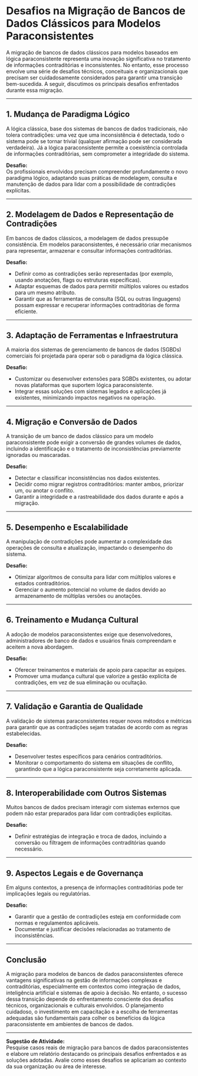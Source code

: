 # Desafios na Migração de Bancos de Dados Clássicos para Modelos Paraconsistentes

A migração de bancos de dados clássicos para modelos baseados em lógica paraconsistente representa uma inovação significativa no tratamento de informações contraditórias e inconsistentes. No entanto, esse processo envolve uma série de desafios técnicos, conceituais e organizacionais que precisam ser cuidadosamente considerados para garantir uma transição bem-sucedida. A seguir, discutimos os principais desafios enfrentados durante essa migração.

---

## 1. **Mudança de Paradigma Lógico**

A lógica clássica, base dos sistemas de bancos de dados tradicionais, não tolera contradições: uma vez que uma inconsistência é detectada, todo o sistema pode se tornar trivial (qualquer afirmação pode ser considerada verdadeira). Já a lógica paraconsistente permite a coexistência controlada de informações contraditórias, sem comprometer a integridade do sistema.

**Desafio:**  
Os profissionais envolvidos precisam compreender profundamente o novo paradigma lógico, adaptando suas práticas de modelagem, consulta e manutenção de dados para lidar com a possibilidade de contradições explícitas.

---

## 2. **Modelagem de Dados e Representação de Contradições**

Em bancos de dados clássicos, a modelagem de dados pressupõe consistência. Em modelos paraconsistentes, é necessário criar mecanismos para representar, armazenar e consultar informações contraditórias.

**Desafio:**  
- Definir como as contradições serão representadas (por exemplo, usando anotações, flags ou estruturas específicas).
- Adaptar esquemas de dados para permitir múltiplos valores ou estados para um mesmo atributo.
- Garantir que as ferramentas de consulta (SQL ou outras linguagens) possam expressar e recuperar informações contraditórias de forma eficiente.

---

## 3. **Adaptação de Ferramentas e Infraestrutura**

A maioria dos sistemas de gerenciamento de bancos de dados (SGBDs) comerciais foi projetada para operar sob o paradigma da lógica clássica.

**Desafio:**  
- Customizar ou desenvolver extensões para SGBDs existentes, ou adotar novas plataformas que suportem lógica paraconsistente.
- Integrar essas soluções com sistemas legados e aplicações já existentes, minimizando impactos negativos na operação.

---

## 4. **Migração e Conversão de Dados**

A transição de um banco de dados clássico para um modelo paraconsistente pode exigir a conversão de grandes volumes de dados, incluindo a identificação e o tratamento de inconsistências previamente ignoradas ou mascaradas.

**Desafio:**  
- Detectar e classificar inconsistências nos dados existentes.
- Decidir como migrar registros contraditórios: manter ambos, priorizar um, ou anotar o conflito.
- Garantir a integridade e a rastreabilidade dos dados durante e após a migração.

---

## 5. **Desempenho e Escalabilidade**

A manipulação de contradições pode aumentar a complexidade das operações de consulta e atualização, impactando o desempenho do sistema.

**Desafio:**  
- Otimizar algoritmos de consulta para lidar com múltiplos valores e estados contraditórios.
- Gerenciar o aumento potencial no volume de dados devido ao armazenamento de múltiplas versões ou anotações.

---

## 6. **Treinamento e Mudança Cultural**

A adoção de modelos paraconsistentes exige que desenvolvedores, administradores de banco de dados e usuários finais compreendam e aceitem a nova abordagem.

**Desafio:**  
- Oferecer treinamentos e materiais de apoio para capacitar as equipes.
- Promover uma mudança cultural que valorize a gestão explícita de contradições, em vez de sua eliminação ou ocultação.

---

## 7. **Validação e Garantia de Qualidade**

A validação de sistemas paraconsistentes requer novos métodos e métricas para garantir que as contradições sejam tratadas de acordo com as regras estabelecidas.

**Desafio:**  
- Desenvolver testes específicos para cenários contraditórios.
- Monitorar o comportamento do sistema em situações de conflito, garantindo que a lógica paraconsistente seja corretamente aplicada.

---

## 8. **Interoperabilidade com Outros Sistemas**

Muitos bancos de dados precisam interagir com sistemas externos que podem não estar preparados para lidar com contradições explícitas.

**Desafio:**  
- Definir estratégias de integração e troca de dados, incluindo a conversão ou filtragem de informações contraditórias quando necessário.

---

## 9. **Aspectos Legais e de Governança**

Em alguns contextos, a presença de informações contraditórias pode ter implicações legais ou regulatórias.

**Desafio:**  
- Garantir que a gestão de contradições esteja em conformidade com normas e regulamentos aplicáveis.
- Documentar e justificar decisões relacionadas ao tratamento de inconsistências.

---

## **Conclusão**

A migração para modelos de bancos de dados paraconsistentes oferece vantagens significativas na gestão de informações complexas e contraditórias, especialmente em contextos como integração de dados, inteligência artificial e sistemas de apoio à decisão. No entanto, o sucesso dessa transição depende do enfrentamento consciente dos desafios técnicos, organizacionais e culturais envolvidos. O planejamento cuidadoso, o investimento em capacitação e a escolha de ferramentas adequadas são fundamentais para colher os benefícios da lógica paraconsistente em ambientes de bancos de dados.

---

**Sugestão de Atividade:**  
Pesquise casos reais de migração para bancos de dados paraconsistentes e elabore um relatório destacando os principais desafios enfrentados e as soluções adotadas. Avalie como esses desafios se aplicariam ao contexto da sua organização ou área de interesse.
